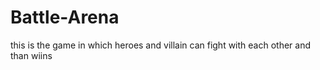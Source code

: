 # Battle-Arena
this is the game in which heroes and villain can fight with each other and than wiins 
